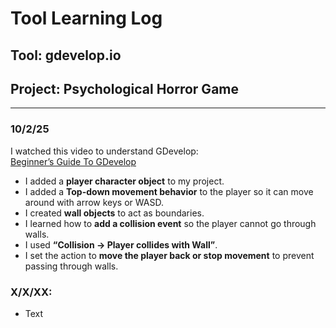 # Tool Learning Log

## Tool: **gdevelop.io**

## Project: **Psychological Horror Game**

---

### 10/2/25
I watched this video to understand GDevelop:  
[Beginner’s Guide To GDevelop](https://www.youtube.com/watch?v=595-swNh0Mw)

- I added a **player character object** to my project.
- I added a **Top-down movement behavior** to the player so it can move around with arrow keys or WASD.  
- I created **wall objects** to act as boundaries.  
- I learned how to **add a collision event** so the player cannot go through walls.  
- I used **“Collision → Player collides with Wall”**.  
- I set the action to **move the player back or stop movement** to prevent passing through walls.



### X/X/XX:
* Text


<!-- 
* Links you used today (websites, videos, etc)
* Things you tried, progress you made, etc
* Challenges, a-ha moments, etc
* Questions you still have
* What you're going to try next
-->
